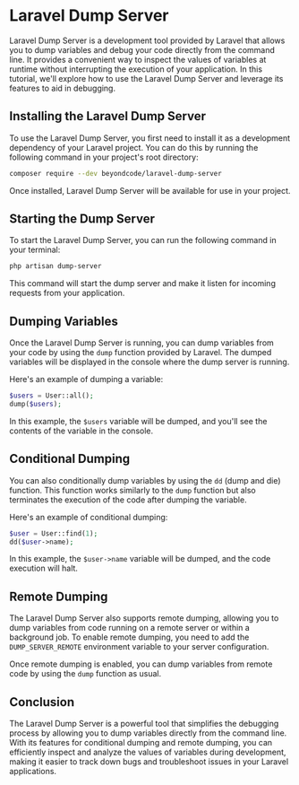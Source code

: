 # Laravel Dump Server

Laravel Dump Server is a development tool provided by Laravel that allows you to dump variables and debug your code directly from the command line. It provides a convenient way to inspect the values of variables at runtime without interrupting the execution of your application. In this tutorial, we'll explore how to use the Laravel Dump Server and leverage its features to aid in debugging.

## Installing the Laravel Dump Server

To use the Laravel Dump Server, you first need to install it as a development dependency of your Laravel project. You can do this by running the following command in your project's root directory:

```bash
composer require --dev beyondcode/laravel-dump-server
```

Once installed, Laravel Dump Server will be available for use in your project.

## Starting the Dump Server

To start the Laravel Dump Server, you can run the following command in your terminal:

```bash
php artisan dump-server
```

This command will start the dump server and make it listen for incoming requests from your application.

## Dumping Variables

Once the Laravel Dump Server is running, you can dump variables from your code by using the `dump` function provided by Laravel. The dumped variables will be displayed in the console where the dump server is running.

Here's an example of dumping a variable:

```php
$users = User::all();
dump($users);
```

In this example, the `$users` variable will be dumped, and you'll see the contents of the variable in the console.

## Conditional Dumping

You can also conditionally dump variables by using the `dd` (dump and die) function. This function works similarly to the `dump` function but also terminates the execution of the code after dumping the variable.

Here's an example of conditional dumping:

```php
$user = User::find(1);
dd($user->name);
```

In this example, the `$user->name` variable will be dumped, and the code execution will halt.

## Remote Dumping

The Laravel Dump Server also supports remote dumping, allowing you to dump variables from code running on a remote server or within a background job. To enable remote dumping, you need to add the `DUMP_SERVER_REMOTE` environment variable to your server configuration.

Once remote dumping is enabled, you can dump variables from remote code by using the `dump` function as usual.

## Conclusion

The Laravel Dump Server is a powerful tool that simplifies the debugging process by allowing you to dump variables directly from the command line. With its features for conditional dumping and remote dumping, you can efficiently inspect and analyze the values of variables during development, making it easier to track down bugs and troubleshoot issues in your Laravel applications.
